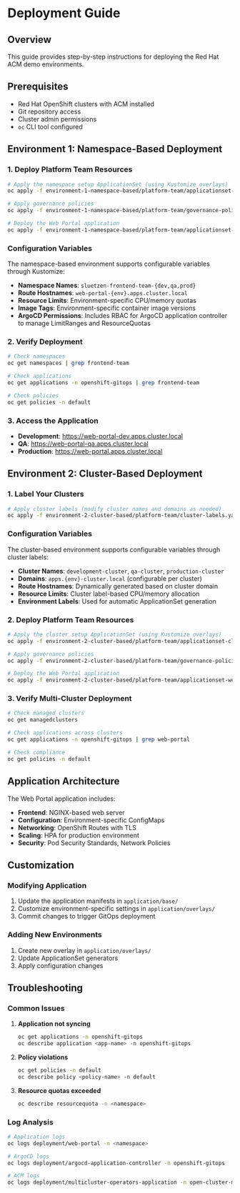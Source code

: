 # Deployment Guide

## Overview

This guide provides step-by-step instructions for deploying the Red Hat ACM demo environments.

## Prerequisites

- Red Hat OpenShift clusters with ACM installed
- Git repository access
- Cluster admin permissions
- `oc` CLI tool configured

## Environment 1: Namespace-Based Deployment

### 1. Deploy Platform Team Resources

```bash
# Apply the namespace setup ApplicationSet (using Kustomize overlays)
oc apply -f environment-1-namespace-based/platform-team/applicationset-namespace-setup.yaml

# Apply governance policies
oc apply -f environment-1-namespace-based/platform-team/governance-policies.yaml

# Deploy the Web Portal application
oc apply -f environment-1-namespace-based/platform-team/applicationset-web-portal.yaml
```

### Configuration Variables

The namespace-based environment supports configurable variables through Kustomize:

- **Namespace Names**: `sluetzen-frontend-team-{dev,qa,prod}`
- **Route Hostnames**: `web-portal-{env}.apps.cluster.local`
- **Resource Limits**: Environment-specific CPU/memory quotas
- **Image Tags**: Environment-specific container image versions
- **ArgoCD Permissions**: Includes RBAC for ArgoCD application controller to manage LimitRanges and ResourceQuotas

### 2. Verify Deployment

```bash
# Check namespaces
oc get namespaces | grep frontend-team

# Check applications
oc get applications -n openshift-gitops | grep frontend-team

# Check policies
oc get policies -n default
```

### 3. Access the Application

- **Development**: https://web-portal-dev.apps.cluster.local
- **QA**: https://web-portal-qa.apps.cluster.local
- **Production**: https://web-portal.apps.cluster.local

## Environment 2: Cluster-Based Deployment

### 1. Label Your Clusters

```bash
# Apply cluster labels (modify cluster names and domains as needed)
oc apply -f environment-2-cluster-based/platform-team/cluster-labels.yaml
```

### Configuration Variables
The cluster-based environment supports configurable variables through cluster labels:
- **Cluster Names**: `development-cluster`, `qa-cluster`, `production-cluster`
- **Domains**: `apps.{env}-cluster.local` (configurable per cluster)
- **Route Hostnames**: Dynamically generated based on cluster domain
- **Resource Limits**: Cluster label-based CPU/memory allocation
- **Environment Labels**: Used for automatic ApplicationSet generation

### 2. Deploy Platform Team Resources

```bash
# Apply the cluster setup ApplicationSet (using Kustomize overlays)
oc apply -f environment-2-cluster-based/platform-team/applicationset-cluster-setup.yaml

# Apply governance policies
oc apply -f environment-2-cluster-based/platform-team/governance-policies.yaml

# Deploy the Web Portal application
oc apply -f environment-2-cluster-based/platform-team/applicationset-web-portal.yaml
```

### 3. Verify Multi-Cluster Deployment

```bash
# Check managed clusters
oc get managedclusters

# Check applications across clusters
oc get applications -n openshift-gitops | grep web-portal

# Check compliance
oc get policies -n default
```

## Application Architecture

The Web Portal application includes:

- **Frontend**: NGINX-based web server
- **Configuration**: Environment-specific ConfigMaps
- **Networking**: OpenShift Routes with TLS
- **Scaling**: HPA for production environment
- **Security**: Pod Security Standards, Network Policies

## Customization

### Modifying Application

1. Update the application manifests in `application/base/`
2. Customize environment-specific settings in `application/overlays/`
3. Commit changes to trigger GitOps deployment

### Adding New Environments

1. Create new overlay in `application/overlays/`
2. Update ApplicationSet generators
3. Apply configuration changes

## Troubleshooting

### Common Issues

1. **Application not syncing**
   ```bash
   oc get applications -n openshift-gitops
   oc describe application <app-name> -n openshift-gitops
   ```

2. **Policy violations**
   ```bash
   oc get policies -n default
   oc describe policy <policy-name> -n default
   ```

3. **Resource quotas exceeded**
   ```bash
   oc describe resourcequota -n <namespace>
   ```

### Log Analysis

```bash
# Application logs
oc logs deployment/web-portal -n <namespace>

# ArgoCD logs
oc logs deployment/argocd-application-controller -n openshift-gitops

# ACM logs
oc logs deployment/multicluster-operators-application -n open-cluster-management
```